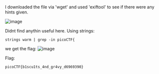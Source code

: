 I downloaded the file via 'wget' and used 'exiftool' to see if there were any hints given.

![image](https://github.com/user-attachments/assets/a1c743c5-05b0-4f4c-bd27-e1fa117f9273)

Didnt find anythin useful here.
Using strings:

```
strings warm | grep -in picoCTF{
```

we get the flag:
![image](https://github.com/user-attachments/assets/6a292262-a2c6-445b-97c7-a191836c7d44)


Flag:
```
picoCTF{b1scu1ts_4nd_gr4vy_d6969390}
```
